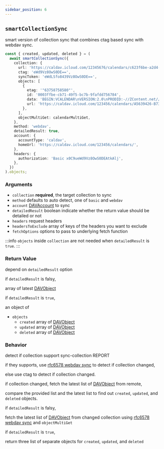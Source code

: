 ```yaml
---
sidebar_position: 6
---
```


## `smartCollectionSync`

smart version of collection sync that combines ctag based sync with webdav sync.

```ts
const { created, updated, deleted } = (
  await smartCollectionSync({
    collection: {
      url: 'https://caldav.icloud.com/12345676/calendars/c623f6be-a2d4-4c60-932a-043e67025dde/',
      ctag: 'eWd9Vz8OwS0DE==',
      syncToken: 'eWdLSfo8439Vz8OwS0DE==',
      objects: [
        {
          etag: '"63758758580"',
          id: '0003ffbe-cb71-49f5-bc7b-9fafdd756784',
          data: 'BEGIN:VCALENDAR\nVERSION:2.0\nPRODID:-//ZContent.net//Zap Calendar 1.0//EN\nCALSCALE:GREGORIAN\nMETHOD:PUBLISH\nBEGIN:VEVENT\nSUMMARY:Abraham Lincoln\nUID:c7614cff-3549-4a00-9152-d25cc1fe077d\nSEQUENCE:0\nSTATUS:CONFIRMED\nTRANSP:TRANSPARENT\nRRULE:FREQ=YEARLY;INTERVAL=1;BYMONTH=2;BYMONTHDAY=12\nDTSTART:20080212\nDTEND:20080213\nDTSTAMP:20150421T141403\nCATEGORIES:U.S. Presidents,Civil War People\nLOCATION:Hodgenville, Kentucky\nGEO:37.5739497;-85.7399606\nDESCRIPTION:Born February 12, 1809\nSixteenth President (1861-1865)\n\n\n\n \nhttp://AmericanHistoryCalendar.com\nURL:http://americanhistorycalendar.com/peoplecalendar/1,328-abraham-lincol\n n\nEND:VEVENT\nEND:VCALENDAR',
          url: 'https://caldav.icloud.com/123456/calendars/A5639426-B73B-4F90-86AB-D70F7F603E75/test.ics',
        },
      ],
      objectMultiGet: calendarMultiGet,
    },
    method: 'webdav',
    detailedResult: true,
    account: {
      accountType: 'caldav',
      homeUrl: 'https://caldav.icloud.com/123456/calendars/',
    },
    headers: {
      authorization: 'Basic x0C9ueWd9Vz8OwS0DEAtkAlj',
    },
  })
).objects;
```

### Arguments

- `collection` **required**, the target collection to sync
- `method` defaults to auto detect, one of `basic` and `webdav`
- `account` [DAVAccount](../../types/DAVAccount.md) to sync
- `detailedResult` boolean indicate whether the return value should be detailed or not
- `headers` request headers
- `headersToExclude` array of keys of the headers you want to exclude
- `fetchOptions` options to pass to underlying fetch function

:::info
`objects` inside `collection` are not needed when `detailedResult` is `true`.
:::

### Return Value

depend on `detailedResult` option

if `detailedResult` is falsy,

array of latest [DAVObject](../../types/DAVObject.md)

if `detailedResult` is `true`,

an object of

- `objects`
  - `created` array of [DAVObject](../../types/DAVObject.md)
  - `updated` array of [DAVObject](../../types/DAVObject.md)
  - `deleted` array of [DAVObject](../../types/DAVObject.md)

### Behavior

detect if collection support sync-collection REPORT

if they supports, use [rfc6578 webdav sync](https://datatracker.ietf.org/doc/html/rfc6578) to detect if collection changed,

else use ctag to detect if collection changed.

if collection changed,
fetch the latest list of [DAVObject](../../types/DAVObject.md) from remote,

compare the provided list and the latest list to find out `created`, `updated`, and `deleted` objects.

if `detailedResult` is falsy,

fetch the latest list of [DAVObject](../../types/DAVObject.md) from changed collection using [rfc6578 webdav sync](https://datatracker.ietf.org/doc/html/rfc6578) and `objectMultiGet`

if `detailedResult` is `true`,

return three list of separate objects for `created`, `updated`, and `deleted`
